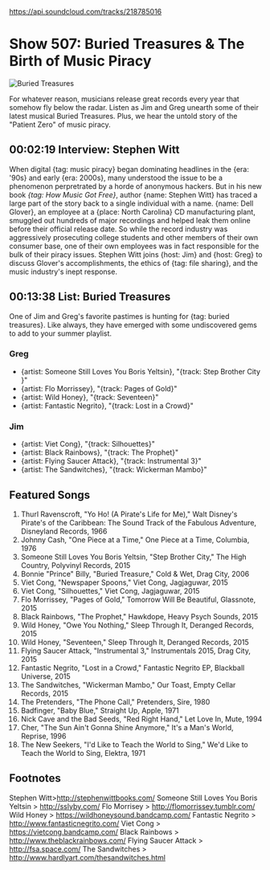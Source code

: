 

https://api.soundcloud.com/tracks/218785016

# Show 507: Buried Treasures & The Birth of Music Piracy
![Buried Treasures](http://sound-images.s3.amazonaws.com/images/2015/piratetreasure_web.jpg)

For whatever reason, musicians release great records every year that somehow fly below the radar. Listen as Jim and Greg unearth some of their latest musical Buried Treasures. Plus, we hear the untold story of the "Patient Zero" of music piracy.

## 00:02:19 Interview: Stephen Witt
When digital {tag: music piracy} began dominating headlines in the {era: '90s} and early {era: 2000s}, many understood the issue to be a phenomenon perpretrated by a horde of anonymous hackers. But in his new book *{tag: How Music Got Free}*,  author {name: Stephen Witt} has traced a large part of the story back to a single individual with a name. {name: Dell Glover}, an employee at a {place: North Carolina} CD manufacturing plant, smuggled out hundreds of major recordings and helped leak them online before their official release date. So while the record industry was aggressively prosecuting college students and other members of their own consumer base, one of their own employees was in fact responsible for the bulk of their piracy issues. Stephen Witt joins {host: Jim} and {host: Greg} to discuss Glover's accomplishments, the ethics of {tag: file sharing}, and the music industry's inept response.


## 00:13:38 List: Buried Treasures
One of Jim and Greg's favorite pastimes is hunting for {tag: buried treasures}. Like always, they have emerged with some undiscovered gems to add to your summer playlist. 

### Greg
- {artist: Someone Still Loves You Boris Yeltsin}, "{track: Step Brother City }"
- {artist: Flo Morrissey}, "{track: Pages of Gold}"
- {artist: Wild Honey}, "{track: Seventeen}"
- {artist: Fantastic Negrito}, "{track: Lost in a Crowd}"

### Jim
- {artist: Viet Cong}, "{track: Silhouettes}"
- {artist: Black Rainbows}, "{track: The Prophet}"
- {artist: Flying Saucer Attack}, "{track: Instrumental 3}"
- {artist: The Sandwitches}, "{track: Wickerman Mambo}"

## Featured Songs
1. Thurl Ravenscroft, "Yo Ho! (A Pirate's Life for Me)," Walt Disney's Pirate's of the Caribbean: The Sound Track of the Fabulous Adventure, Disneyland Records, 1966 
2.  Johnny Cash, "One Piece at a Time," One Piece at a Time, Columbia, 1976 
3. Someone Still Loves You Boris Yeltsin, "Step Brother City," The High Country, Polyvinyl Records, 2015 
4. Bonnie "Prince" Billy, "Buried Treasure," Cold & Wet, Drag City, 2006 
5. Viet Cong, "Newspaper Spoons," Viet Cong, Jagjaguwar, 2015 
6.  Viet Cong, "Silhouettes," Viet Cong, Jagjaguwar, 2015 
7.  Flo Morrissey, "Pages of Gold," Tomorrow Will Be Beautiful, Glassnote, 2015 
8. Black Rainbows, "The Prophet," Hawkdope, Heavy Psych Sounds, 2015 
9. Wild Honey, "Owe You Nothing," Sleep Through It, Deranged Records, 2015 
10. Wild Honey, "Seventeen," Sleep Through It, Deranged Records, 2015 
11. Flying Saucer Attack, "Instrumental 3," Instrumentals 2015, Drag City, 2015 
12. Fantastic Negrito, "Lost in a Crowd," Fantastic Negrito EP, Blackball Universe, 2015 
13. The Sandwitches, "Wickerman Mambo," Our Toast, Empty Cellar Records, 2015 
14. The Pretenders, "The Phone Call," Pretenders, Sire, 1980 
15. Badfinger, "Baby Blue," Straight Up, Apple, 1971 
16. Nick Cave and the Bad Seeds, "Red Right Hand," Let Love In, Mute, 1994 
17. Cher, "The Sun Ain't Gonna Shine Anymore," It's a Man's World, Reprise, 1996 
18. The New Seekers, "I'd Like to Teach the World to Sing," We'd Like to Teach the World to Sing, Elektra, 1971 

## Footnotes
Stephen Witt>http://stephenwittbooks.com/
Someone Still Loves You Boris Yeltsin > http://sslyby.com/
Flo Morrisey > http://flomorrissey.tumblr.com/
Wild Honey > https://wildhoneysound.bandcamp.com/
Fantastic Negrito > http://www.fantasticnegrito.com/
Viet Cong > https://vietcong.bandcamp.com/
Black Rainbows > http://www.theblackrainbows.com/
Flying Saucer Attack > http://fsa.space.com/
The Sandwitches > http://www.hardlyart.com/thesandwitches.html
